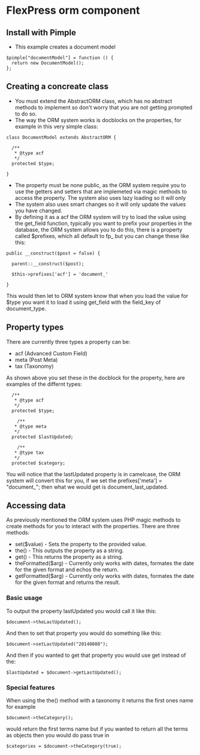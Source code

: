 # FlexPress orm component

## Install with Pimple
- This example creates a document model
```
$pimple["documentModel"] = function () {
  return new DocumentModel();
};

```
## Creating a concreate class
- You must extend the AbstractORM class, which has no abstract methods to implement so don't worry that you are not getting prompted to do so.
- The way the ORM system works is docblocks on the properties, for example in this very simple class:
```
class DocumentModel extends AbstractORM {

  /**
   * @type acf
   */
  protected $type;

}
```
- The property must be none public, as the ORM system require you to use the getters and setters that are implemeted via magic methods to access the property. The system also uses lazy loading so it will only
- The system also uses smart changes so it will only update the values you have changed.
- By defining it as a acf the ORM system will try to load the value using the get_field function, typically you want to prefix your properties in the database, the ORM system allows you to do this, there is a property called $prefixes, which all default to fp_ but you can change these like this:
```
public __construct($post = false) {

  parent::__construct($post);
  
  $this->prefixes['acf'] = 'document_'

}
```
This would then let to ORM system know that when you load the value for $type you want it to load it using get_field with the field_key of document_type.

## Property types
There are currently three types a property can be:
- acf (Advanced Custom Field)
- meta (Post Meta)
- tax (Taxonomy)

As shown above you set these in the docblock for the property, here are examples of the differnt types:
```
  /**
   * @type acf
   */
  protected $type;
  
    /**
   * @type meta
   */
  protected $lastUpdated;
  
    /**
   * @type tax
   */
  protected $category;

```
You will notice that the lastUpdated property is in camelcase, the ORM system will convert this for you, if we set the prefixes['meta'] = "document_"; then what we would get is document_last_updated.
 
## Accessing data
As previously mentioned the ORM system uses PHP magic methods to create methods for you to interact with the properties.
There are three methods:
- set<propertyName>($value) - Sets the property to the provided value.
- the<propertyName>() - This outputs the property as a string.
- get<propertyName>() - This returns the property as a string.
- theFormatted<PropertyName>($arg) - Currently only works with dates, formates the date for the given format and echos the return.
- getFormatted<PropertyName>($arg) - Currently only works with dates, formates the date for the given format and returns the result.

### Basic usage

To output the property lastUpdated you would call it like this:
```
$document->theLastUpdated();
```
And then to set that property you would do something like this:
```
$document->setLastUpdated("20140808");
```
And then if you wanted to get that property you would use get instead of the:
```
$lastUpdated = $document->getLastUpdated();
```

### Special features

When using the the<propertyName>() method with a taxonomy it returns the first ones name for example
```
$document->theCategory();
```
would return the first terms name but if you wanted to return all the terms as objects then you would do pass true in
```
$categories = $document->theCategory(true);
```
